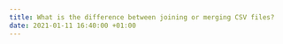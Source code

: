 ```yaml
---
title: What is the difference between joining or merging CSV files?
date: 2021-01-11 16:40:00 +01:00
---
```


